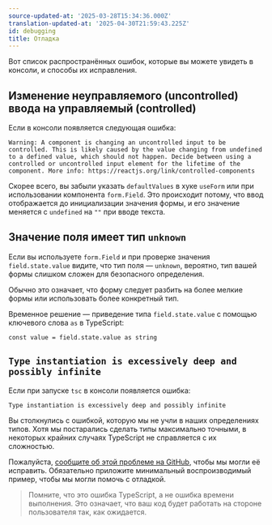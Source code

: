 ```yaml
---
source-updated-at: '2025-03-28T15:34:36.000Z'
translation-updated-at: '2025-04-30T21:59:43.225Z'
id: debugging
title: Отладка
---
```


Вот список распространённых ошибок, которые вы можете увидеть в консоли, и способы их исправления.

## Изменение неуправляемого (uncontrolled) ввода на управляемый (controlled)

Если в консоли появляется следующая ошибка:

```
Warning: A component is changing an uncontrolled input to be controlled. This is likely caused by the value changing from undefined to a defined value, which should not happen. Decide between using a controlled or uncontrolled input element for the lifetime of the component. More info: https://reactjs.org/link/controlled-components
```

Скорее всего, вы забыли указать `defaultValues` в хуке `useForm` или при использовании компонента `form.Field`. Это происходит потому, что ввод отображается до инициализации значения формы, и его значение меняется с `undefined` на `""` при вводе текста.

## Значение поля имеет тип `unknown`

Если вы используете `form.Field` и при проверке значения `field.state.value` видите, что тип поля — `unknown`, вероятно, тип вашей формы слишком сложен для безопасного определения.

Обычно это означает, что форму следует разбить на более мелкие формы или использовать более конкретный тип.

Временное решение — приведение типа `field.state.value` с помощью ключевого слова `as` в TypeScript:

```tsx
const value = field.state.value as string
```

## `Type instantiation is excessively deep and possibly infinite`

Если при запуске `tsc` в консоли появляется ошибка:

```
Type instantiation is excessively deep and possibly infinite
```

Вы столкнулись с ошибкой, которую мы не учли в наших определениях типов. Хотя мы постарались сделать типы максимально точными, в некоторых крайних случаях TypeScript не справляется с их сложностью.

Пожалуйста, [сообщите об этой проблеме на GitHub](https://github.com/TanStack/form/issues), чтобы мы могли её исправить. Обязательно приложите минимальный воспроизводимый пример, чтобы мы могли помочь с отладкой.

> Помните, что это ошибка TypeScript, а не ошибка времени выполнения. Это означает, что ваш код будет работать на стороне пользователя так, как ожидается.
